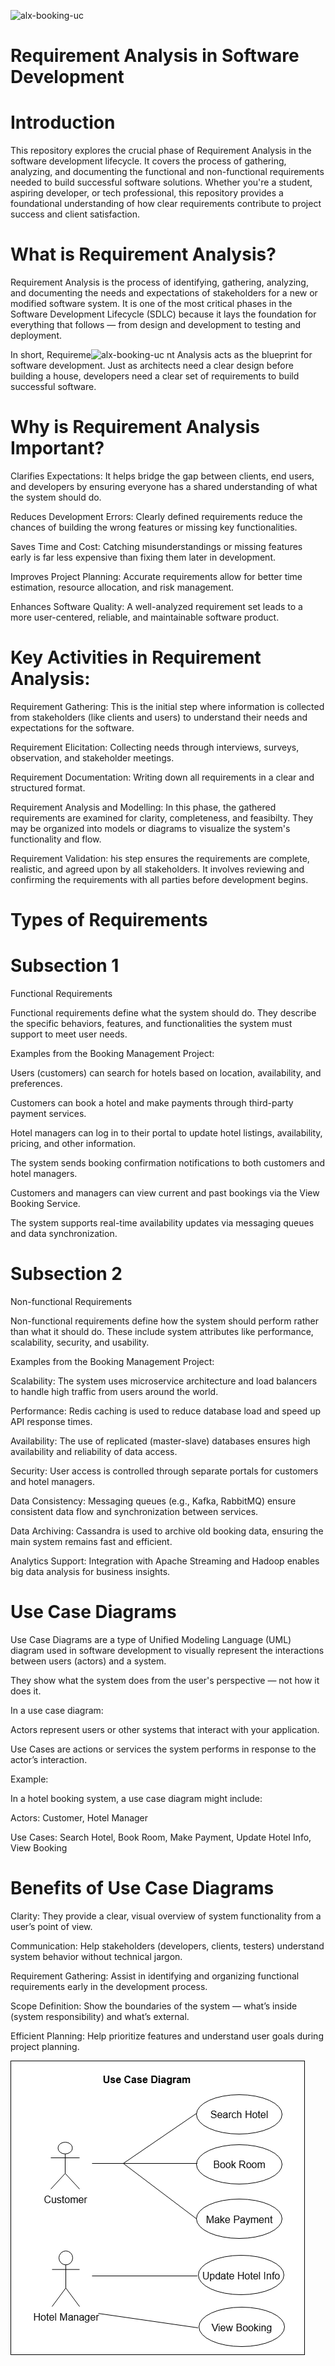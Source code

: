![alx-booking-uc](https://github.com/user-attachments/assets/e9d48904-05d6-4fda-99b9-920d6f660413)
# Requirement Analysis in Software Development

# Introduction
This repository explores the crucial phase of Requirement Analysis in the software development lifecycle. It covers the process of gathering, analyzing, and documenting the functional and non-functional requirements needed to build successful software solutions. Whether you're a student, aspiring developer, or tech professional, this repository provides a foundational understanding of how clear requirements contribute to project success and client satisfaction.


# What is Requirement Analysis?

Requirement Analysis is the process of identifying, gathering, analyzing, and documenting the needs and expectations of stakeholders for a new or modified software system. It is one of the most critical phases in the Software Development Lifecycle (SDLC) because it lays the foundation for everything that follows — from design and development to testing and deployment.

In short, Requireme![alx-booking-uc](https://github.com/user-attachments/assets/e27052db-d0a5-4a47-92cc-c3528d8323cf)
nt Analysis acts as the blueprint for software development. Just as architects need a clear design before building a house, developers need a clear set of requirements to build successful software.


# Why is Requirement Analysis Important?

Clarifies Expectations: It helps bridge the gap between clients, end users, and developers by ensuring everyone has a shared understanding of what the system should do.

Reduces Development Errors: Clearly defined requirements reduce the chances of building the wrong features or missing key functionalities.

Saves Time and Cost: Catching misunderstandings or missing features early is far less expensive than fixing them later in development.

Improves Project Planning: Accurate requirements allow for better time estimation, resource allocation, and risk management.

Enhances Software Quality: A well-analyzed requirement set leads to a more user-centered, reliable, and maintainable software product.


# Key Activities in Requirement Analysis:

Requirement Gathering: This is the initial step where information is collected from stakeholders (like clients and users) to understand their needs and expectations for the software.

Requirement Elicitation: Collecting needs through interviews, surveys, observation, and stakeholder meetings.

Requirement Documentation: Writing down all requirements in a clear and structured format.

Requirement Analysis and Modelling: In this phase, the gathered requirements are examined for clarity, completeness, and feasibilty. They may be organized into models or diagrams to visualize the system's functionality and flow.

Requirement Validation: his step ensures the requirements are complete, realistic, and agreed upon by all stakeholders. It involves reviewing and confirming the requirements with all parties before development begins.


# Types of Requirements

# Subsection 1

Functional Requirements

Functional requirements define what the system should do. They describe the specific behaviors, features, and functionalities the system must support to meet user needs.

Examples from the Booking Management Project:

Users (customers) can search for hotels based on location, availability, and preferences.

Customers can book a hotel and make payments through third-party payment services.

Hotel managers can log in to their portal to update hotel listings, availability, pricing, and other information.

The system sends booking confirmation notifications to both customers and hotel managers.

Customers and managers can view current and past bookings via the View Booking Service.

The system supports real-time availability updates via messaging queues and data synchronization.


# Subsection 2

Non-functional Requirements

Non-functional requirements define how the system should perform rather than what it should do. These include system attributes like performance, scalability, security, and usability.

Examples from the Booking Management Project:

Scalability: The system uses microservice architecture and load balancers to handle high traffic from users around the world.

Performance: Redis caching is used to reduce database load and speed up API response times.

Availability: The use of replicated (master-slave) databases ensures high availability and reliability of data access.

Security: User access is controlled through separate portals for customers and hotel managers.

Data Consistency: Messaging queues (e.g., Kafka, RabbitMQ) ensure consistent data flow and synchronization between services.

Data Archiving: Cassandra is used to archive old booking data, ensuring the main system remains fast and efficient.

Analytics Support: Integration with Apache Streaming and Hadoop enables big data analysis for business insights.


# Use Case Diagrams

Use Case Diagrams are a type of Unified Modeling Language (UML) diagram used in software development to visually represent the interactions between users (actors) and a system.

They show what the system does from the user's perspective — not how it does it.

In a use case diagram:

Actors represent users or other systems that interact with your application.

Use Cases are actions or services the system performs in response to the actor’s interaction.


Example:

In a hotel booking system, a use case diagram might include:

Actors: Customer, Hotel Manager

Use Cases: Search Hotel, Book Room, Make Payment, Update Hotel Info, View Booking


# Benefits of Use Case Diagrams

Clarity: They provide a clear, visual overview of system functionality from a user’s point of view.

Communication: Help stakeholders (developers, clients, testers) understand system behavior without technical jargon.

Requirement Gathering: Assist in identifying and organizing functional requirements early in the development process.

Scope Definition: Show the boundaries of the system — what’s inside (system responsibility) and what’s external.

Efficient Planning: Help prioritize features and understand user goals during project planning.


![A Use Case Diagram](alx-booking-uc.png)
